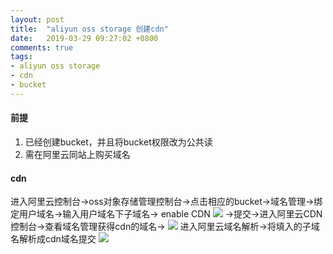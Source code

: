 ```yaml
---
layout: post
title:  "aliyun oss storage 创建cdn"
date:   2019-03-29 09:27:02 +0800
comments: true
tags:
- aliyun oss storage
- cdn
- bucket
---
```


#### 前提
1. 已经创建bucket，并且将bucket权限改为公共读
2. 需在阿里云同站上购买域名

#### cdn
进入阿里云控制台->oss对象存储管理控制台->点击相应的bucket->域名管理->绑定用户域名->输入用户域名下子域名-> enable CDN
![](https://note.youdao.com/yws/res/22532/WEBRESOURCE39e59a266fd28ca01839bbb059e2fe0a)
->提交->进入阿里云CDN控制台->查看域名管理获得cdn的域名->
![](https://note.youdao.com/yws/res/22537/WEBRESOURCEd10d22af85de0013d9eca2fd12d66508)
进入阿里云域名解析->将填入的子域名解析成cdn域名提交
![](https://note.youdao.com/yws/res/22542/WEBRESOURCE87ff4c66c3273f139a3e5bfd6b5ba9b2)
